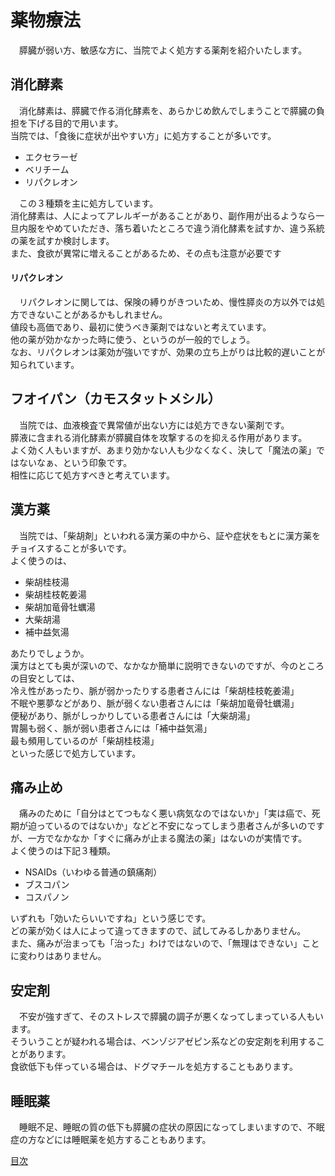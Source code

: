﻿# 薬物療法

　膵臓が弱い方、敏感な方に、当院でよく処方する薬剤を紹介いたします。

## 消化酵素

　消化酵素は、膵臓で作る消化酵素を、あらかじめ飲んでしまうことで膵臓の負担を下げる目的で用います。  
当院では、「食後に症状が出やすい方」に処方することが多いです。  

- エクセラーゼ
- ベリチーム
- リパクレオン

　この３種類を主に処方しています。  
消化酵素は、人によってアレルギーがあることがあり、副作用が出るようなら一旦内服をやめていただき、落ち着いたところで違う消化酵素を試すか、違う系統の薬を試すか検討します。  
また、食欲が異常に増えることがあるため、その点も注意が必要です  

#### リパクレオン

　リパクレオンに関しては、保険の縛りがきついため、慢性膵炎の方以外では処方できないことがあるかもしれません。  
値段も高価であり、最初に使うべき薬剤ではないと考えています。  
他の薬が効かなかった時に使う、というのが一般的でしょう。  
なお、リパクレオンは薬効が強いですが、効果の立ち上がりは比較的遅いことが知られています。  

## フオイパン（カモスタットメシル）

　当院では、血液検査で異常値が出ない方には処方できない薬剤です。  
膵液に含まれる消化酵素が膵臓自体を攻撃するのを抑える作用があります。  
よく効く人もいますが、あまり効かない人も少なくなく、決して「魔法の薬」ではないなぁ、という印象です。  
相性に応じて処方すべきと考えています。  

## 漢方薬

　当院では、「柴胡剤」といわれる漢方薬の中から、証や症状をもとに漢方薬をチョイスすることが多いです。  
よく使うのは、

- 柴胡桂枝湯
- 柴胡桂枝乾姜湯
- 柴胡加竜骨牡蠣湯
- 大柴胡湯
- 補中益気湯

あたりでしょうか。  
漢方はとても奥が深いので、なかなか簡単に説明できないのですが、今のところの目安としては、  
冷え性があったり、脈が弱かったりする患者さんには「柴胡桂枝乾姜湯」  
不眠や悪夢などがあり、脈が弱くない患者さんには「柴胡加竜骨牡蠣湯」  
便秘があり、脈がしっかりしている患者さんには「大柴胡湯」  
胃腸も弱く、脈が弱い患者さんには「補中益気湯」  
最も頻用しているのが「柴胡桂枝湯」  
といった感じで処方しています。  

## 痛み止め

　痛みのために「自分はとてつもなく悪い病気なのではないか」「実は癌で、死期が迫っているのではないか」などと不安になってしまう患者さんが多いのですが、一方でなかなか「すぐに痛みが止まる魔法の薬」はないのが実情です。  
よく使うのは下記３種類。  

- NSAIDs（いわゆる普通の鎮痛剤）
- ブスコパン
- コスパノン

いずれも「効いたらいいですね」という感じです。  
どの薬が効くは人によって違ってきますので、試してみるしかありません。  
また、痛みが治まっても「治った」わけではないので、「無理はできない」ことに変わりはありません。  

## 安定剤

　不安が強すぎて、そのストレスで膵臓の調子が悪くなってしまっている人もいます。  
そういうことが疑われる場合は、ベンゾジアゼピン系などの安定剤を利用することがあります。  
食欲低下も伴っている場合は、ドグマチールを処方することもあります。  

## 睡眠薬

　睡眠不足、睡眠の質の低下も膵臓の症状の原因になってしまいますので、不眠症の方などには睡眠薬を処方することもあります。  


[目次](README.md)
